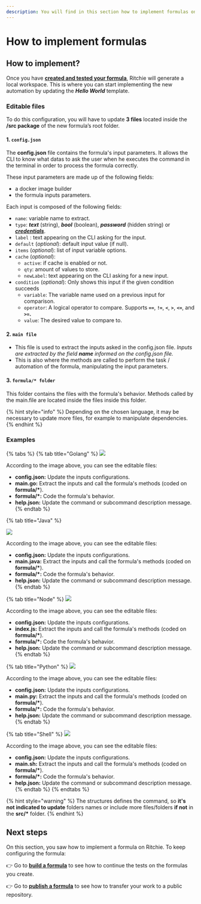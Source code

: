 ```yaml
---
description: You will find in this section how to implement formulas on Ritchie.
---
```


# How to implement formulas

## How to implement? 

Once you have [**created and tested your formula**](how-to-create-formulas.md), Ritchie will generate a local workspace. This is where you can start implementing the new automation by updating the _**Hello World**_ template.

### Editable files 

To do this configuration, you will have to update **3 files** located inside the **/src package** of the new formula’s root folder. 

#### 1.  **`config.json`**

The **config.json** file contains the formula's input parameters. It allows the CLI to know what datas to ask the user when he executes the command in the terminal in order to process the formula correctly.

These input parameters are made up of the following fields: 

* a docker image builder
* the formula inputs parameters.

Each input is composed of the following fields:

* `name`: variable name to extract. 
* `type`: _**text**_ \(string\), _**bool**_ \(boolean\), _**password**_ \(hidden string\) or [_**credentials**_](https://docs.ritchiecli.io/how-to/manipulate-credentials#how-to-use-credentials-as-formula-inputs). 
* `label` : text appearing on the CLI asking for the input. 
* `default` \(_optional_\): default input value \(if null\). 
* `items` \(_optional_\): list of input variable options. 
* `cache` \(_optional_\): 
  * `active`: if cache is enabled or not.
  * `qty`: amount of values to store.
  * `newLabel`: text appearing on the CLI asking for a new input. 
* `condition` \(_optional_\): Only shows this input if the given condition succeeds
  * `variable`: The variable name used on a previous input for comparison.
  * `operator`: A logical operator to compare. Supports **`==`**, **`!=`**, **`<`**, **`>`**, **`<=`**, and **`>=`.**
  * `value`: The desired value to compare to.



#### 2. **`main file`**

* This file is used to extract the inputs asked in the config.json file.  _Inputs are extracted by the field **name** informed on the config.json file._ 
* This is also where the methods are called to perform the task / automation of the formula, manipulating the input parameters. 

#### 3. `formula/* folder`

This folder contains the files with the formula's behavior. Methods called by the main.file are located inside the files inside this folder.

{% hint style="info" %}
Depending on the chosen language, it may be necessary to update more files, for example to manipulate dependencies.
{% endhint %}

### Examples

{% tabs %}
{% tab title="Golang" %}
![](../.gitbook/assets/go.png)

According to the image above, you can see the editable files:

* **config.json:** Update the inputs configurations.
* **main.go:** Extract the inputs and call the formula's methods \(coded on **formula/\***\).
* **formula/\*:** Code the formula's behavior.
* **help.json:** Update the command or subcommand description message.
{% endtab %}

{% tab title="Java" %}


![](../.gitbook/assets/java.png)

According to the image above, you can see the editable files:

* **config.json:** Update the inputs configurations.
* **main.java:** Extract the inputs and call the formula's methods \(coded on **formula/\***\).
* **formula/\*:** Code the formula's behavior.
* **help.json:** Update the command or subcommand description message.
{% endtab %}

{% tab title="Node" %}
![](../.gitbook/assets/node.png)

According to the image above, you can see the editable files:

* **config.json:** Update the inputs configurations.
* **index.js:** Extract the inputs and call the formula's methods \(coded on **formula/\***\).
* **formula/\*:** Code the formula's behavior.
* **help.json:** Update the command or subcommand description message.
{% endtab %}

{% tab title="Python" %}
![](../.gitbook/assets/python.png)

According to the image above, you can see the editable files:

* **config.json:** Update the inputs configurations.
* **main.py:** Extract the inputs and call the formula's methods \(coded on **formula/\***\).
* **formula/\*:** Code the formula's behavior.
* **help.json:** Update the command or subcommand description message.
{% endtab %}

{% tab title="Shell" %}
![](../.gitbook/assets/shell.png)

According to the image above, you can see the editable files:

* **config.json:** Update the inputs configurations.
* **main.sh:** Extract the inputs and call the formula's methods \(coded on **formula/\***\).
* **formula/\*:** Code the formula's behavior.
* **help.json:** Update the command or subcommand description message.
{% endtab %}
{% endtabs %}

{% hint style="warning" %}
The structures defines the command, so **it's not indicated to update** folders names or include more files/folders **if not** in the **src/\*** folder.
{% endhint %}

## Next steps 

On this section, you saw how to implement a formula on Ritchie. To keep configuring the formula: 

👉 Go to [**build a formula**](build-a-formula.md) to see how to continue the tests on the formulas you create. 

👉 Go to [**publish a formula**](how-to-publish-a-formula.md) to see how to transfer your work to a public repository. 

